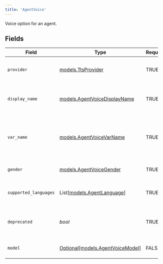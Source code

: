 ```yaml
---
title: 'AgentVoice'
---
```


Voice option for an agent.


## Fields

| Field                                                               | Type                                                                | Required                                                            | Description                                                         |
| ------------------------------------------------------------------- | ------------------------------------------------------------------- | ------------------------------------------------------------------- | ------------------------------------------------------------------- |
| `provider`                                                          | [models.TtsProvider](/python-sdk-docs/models/components/ttsprovider)                      | TRUE                                                  | TTS provider for an agent voice.                                    |
| `display_name`                                                      | [models.AgentVoiceDisplayName](/python-sdk-docs/models/components/agentvoicedisplayname)  | TRUE                                                  | Display names of voices that Syllable supports.                     |
| `var_name`                                                          | [models.AgentVoiceVarName](/python-sdk-docs/models/components/agentvoicevarname)          | TRUE                                                  | The variable name of an agent voice (used when procesing messages). |
| `gender`                                                            | [models.AgentVoiceGender](/python-sdk-docs/models/components/agentvoicegender)            | TRUE                                                  | Gender for an agent voice.                                          |
| `supported_languages`                                               | List[[models.AgentLanguage](/python-sdk-docs/models/components/agentlanguage)]            | TRUE                                                  | Languages supported by the voice                                    |
| `deprecated`                                                        | *bool*                                                              | TRUE                                                  | Whether the voice is deprecated and should not be used              |
| `model`                                                             | [Optional[models.AgentVoiceModel]](/python-sdk-docs/models/components/agentvoicemodel)    | FALSE                                                  | Model for an agent voice.                                           |
